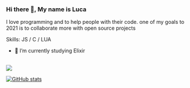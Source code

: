 ### Hi there 👋, My name is Luca

I love programming and to help people with their code. one of my goals to 2021 is to collaborate more with open source projects

Skills: JS / C / LUA

- 🔭 I’m currently studying Elixir

<br>
<a href="https://github.com/anuraghazra/github-readme-stats">
  <img align="center" src="https://github-readme-stats.vercel.app/api/top-langs/?username=synterrr&layout=compact&theme=onedark" />
</a>

[![GitHub stats](https://github-readme-stats.vercel.app/api/top-langs/?username=synterrr&layout=compact&theme_name=onedark)](https://github.com/synterrr) 

